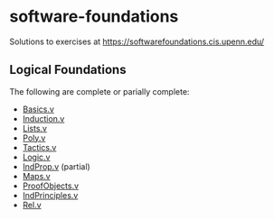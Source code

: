 # software-foundations

Solutions to exercises at https://softwarefoundations.cis.upenn.edu/

## Logical Foundations

The following are complete or parially complete:

- [Basics.v](lf/Basics.v)
- [Induction.v](lf/Induction.v)
- [Lists.v](lf/Lists.v)
- [Poly.v](lf/Poly.v)
- [Tactics.v](lf/Tactics.v)
- [Logic.v](lf/Logic.v)
- [IndProp.v](lf/IndProp.v) (partial)
- [Maps.v](lf/Maps.v)
- [ProofObjects.v](lf/ProofObjects.v)
- [IndPrinciples.v](lf/IndPrinciples.v)
- [Rel.v](lf/Rel.v)
